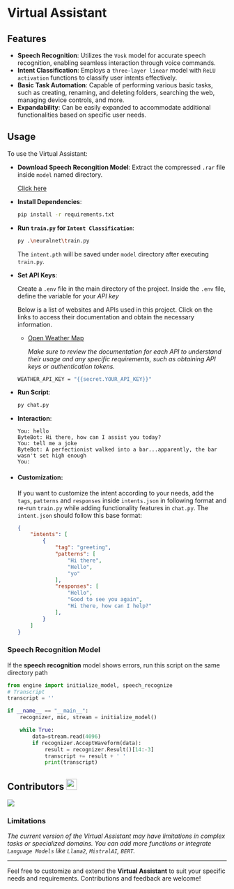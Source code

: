 # Virtual Assistant
## Features
- **Speech Recognition**: Utilizes the `Vosk` model for accurate speech recognition, enabling seamless interaction through voice commands.
- **Intent Classification**: Employs a `three-layer linear` model with `ReLU activation` functions to classify user intents effectively.
- **Basic Task Automation**: Capable of performing various basic tasks, such as creating, renaming, and deleting folders, searching the web, managing device controls, and more.
- **Expandability**: Can be easily expanded to accommodate additional functionalities based on specific user needs.

## Usage
To use the Virtual Assistant:

- **Download Speech Recongition Model**:
    Extract the compressed `.rar` file inside `model` named directory.
    
    [Click here ](https://drive.google.com/file/d/1yRg1b8Eo_L7tDpLq1UoywlfPAPdrQY0v/view?usp=sharing)

- **Install Dependencies**:

    ```bash
    pip install -r requirements.txt
    ```
- **Run `train.py` for `Intent Classification`**:

    ```bash
    py .\neuralnet\train.py
    ```
    The `intent.pth` will be saved under `model` directory after executing `train.py`.

- **Set API Keys**:

    Create a `.env` file in the main directory of the project. Inside the `.env` file, define the variable for your *API key*

    Below is a list of websites and APIs used in this project. Click on the links to access their documentation and obtain the necessary information.

    - [Open Weather Map](https://openweathermap.org/api)

        *Make sure to review the documentation for each API to understand their usage and any specific requirements, such as obtaining API keys or authentication tokens.*

    ```bash
    WEATHER_API_KEY = "{{secret.YOUR_API_KEY}}"
    ```

- **Run Script**: 

    ```bash
    py chat.py
    ```

- **Interaction**:

    ```
    You: hello
    ByteBot: Hi there, how can I assist you today?
    You: tell me a joke
    ByteBot: A perfectionist walked into a bar...apparently, the bar wasn't set high enough
    You:  
    ```

- #### Customization:

    If you want to customize the intent according to your needs, add the `tags`, `patterns` and `responses` inside `intents.json` in following format and re-run `train.py` while adding functionality features in `chat.py`. The `intent.json` should follow this base format:

    ```json
    {
        "intents": [
            {
                "tag": "greeting",
                "patterns": [
                    "Hi there",
                    "Hello",
                    "yo"
                ],
                "responses": [
                    "Hello",
                    "Good to see you again",
                    "Hi there, how can I help?"
                ],
            }
        ]
    }
    ```

### Speech Recognition Model
If the **speech recognition** model shows errors, run this script on the same directory path

```python
from engine import initialize_model, speech_recognize
# Transcript
transcript = ''

if __name__ == "__main__":
    recognizer, mic, stream = initialize_model()

    while True:
        data=stream.read(4096)
        if recognizer.AcceptWaveform(data):
            result = recognizer.Result()[14:-3]
            transcript += result + ' '
            print(transcript)
```


## Contributors <img src="https://user-images.githubusercontent.com/74038190/213844263-a8897a51-32f4-4b3b-b5c2-e1528b89f6f3.png" width="25px" />
<a href="https://github.com/404saugat404/automation/graphs/contributors">
  <img src="https://contrib.rocks/image?repo=404saugat404/automation"/>
</a>

### Limitations
*The current version of the Virtual Assistant may have limitations in complex tasks or specialized domains. You can add more functions or integrate `Language Models` like `Llama2`, `MistralAI`, `BERT`.*

<!-- License
[License Information] -->

---
Feel free to customize and extend the **Virtual Assistant** to suit your specific needs and requirements. Contributions and feedback are welcome! 